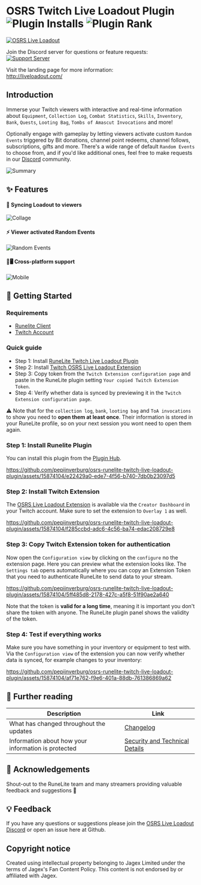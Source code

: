 # OSRS Twitch Live Loadout Plugin ![Plugin Installs](https://img.shields.io/endpoint?url=https://api.runelite.net/pluginhub/shields/installs/plugin/twitch-live-loadout) ![Plugin Rank](https://img.shields.io/endpoint?url=https://api.runelite.net/pluginhub/shields/rank/plugin/twitch-live-loadout)
[![OSRS Live Loadout](./docs/banner.png?raw=true "OSRS Live Loadout")](https://liveloadout.com/)

Join the Discord server for questions or feature requests:<br/>
[![Support Server](https://img.shields.io/discord/968224650163273798.svg?label=Discord&logo=Discord&colorB=7289da&style=for-the-badge)](https://discord.gg/3Fjm5HTFGM)

Visit the landing page for more information:<br/>
<a href="http://liveloadout.com/" target="_blank">http://liveloadout.com/</a>

## Introduction
Immerse your Twitch viewers with interactive and real-time information about `Equipment`, `Collection Log`, `Combat Statistics`, `Skills`, `Inventory`, `Bank`, `Quests`, `Looting Bag`, `Tombs of Amascut Invocations` and more!

Optionally engage with gameplay by letting viewers activate custom `Random Events` triggered by Bit donations, channel point redeems, channel follows, subscriptions, gifts and more. There's a wide range of default `Random Events` to choose from, and if you'd like additional ones, feel free to make requests in our [Discord](https://discord.gg/3Fjm5HTFGM) community.

![Summary](./docs/summary.gif "Summary")

## ✨ Features

#### 🎒 Syncing Loadout to viewers
![Collage](./docs/screenshots/Collage.png "Collage")

#### ⚡️ Viewer activated Random Events
![Random Events](./docs/screenshots/Random-Events.png "Random Events")

#### 📱🖥 Cross-platform support
![Mobile](./docs/screenshots/Mobile-support.png "Mobile")

## 🚀 Getting Started

### Requirements
- [Runelite Client](https://runelite.net/)
- [Twitch Account](https://www.twitch.tv/)

### Quick guide
- Step 1: Install [RuneLite Twitch Live Loadout Plugin](https://runelite.net/plugin-hub/Pepijn%20Verburg)
- Step 2: Install [Twitch OSRS Live Loadout Extension](https://dashboard.twitch.tv/extensions/cuhr4y87yiqd92qebs1mlrj3z5xfp6)
- Step 3: Copy token from the `Twitch Extension configuration page` and paste in the RuneLite plugin setting `Your copied Twitch Extension Token`.
- Step 4: Verify whether data is synced by previewing it in the `Twitch Extension configuration page`.

⚠️ Note that for the `collection log`, `bank`, `looting bag` and `ToA invocations` to show you need to **open them at least once**. Their information is stored in your RuneLite profile, so on your next session you wont need to open them again.

### Step 1: Install Runelite Plugin
You can install this plugin from the [Plugin Hub](https://runelite.net/plugin-hub/show/twitch-live-loadout).

https://github.com/pepijnverburg/osrs-runelite-twitch-live-loadout-plugin/assets/15874104/e22429a0-ede7-4f56-b740-7db0b23097d5

### Step 2: Install Twitch Extension
The [OSRS Live Loadout Extension](https://dashboard.twitch.tv/extensions/cuhr4y87yiqd92qebs1mlrj3z5xfp6) is available via the `Creator Dashboard` in your Twitch account. Make sure to set the extension to `Overlay 1` as well.

https://github.com/pepijnverburg/osrs-runelite-twitch-live-loadout-plugin/assets/15874104/f285ccbd-adc6-4c56-ba74-edac208729e8

### Step 3: Copy Twitch Extension token for authentication
Now open the `Configuration view` by clicking on the `configure` no the extension page. Here you can preview what the extension looks like. The `Settings tab` opens automatically where you can copy an Extension Token that you need to authenticate RuneLite to send data to your stream.

https://github.com/pepijnverburg/osrs-runelite-twitch-live-loadout-plugin/assets/15874104/5ff485d8-2178-427c-a5f8-51f90ae2a640

Note that the token is **valid for a long time**, meaning it is important you don't share the token with anyone. The RuneLite plugin panel shows the validity of the token.

### Step 4: Test if everything works
Make sure you have something in your inventory or equipment to test with. Via the `Configuration view` of the extension you can now verify whether data is synced, for example changes to your inventory:

https://github.com/pepijnverburg/osrs-runelite-twitch-live-loadout-plugin/assets/15874104/af71e762-f9e6-401a-88db-761386869a62

## 📄 Further reading

| Description  | Link |
| ------------- | ------------- |
| What has changed throughout the updates  | [Changelog](./docs/changelog.md)  |
| Information about how your information is protected  | [Security and Technical Details](./docs/security.md) |

## 👥 Acknowledgements
Shout-out to the RuneLite team and many streamers providing valuable feedback and suggestions 🙌

## 💡 Feedback
If you have any questions or suggestions please join the [OSRS Live Loadout Discord](https://discord.gg/3Fjm5HTFGM) or open an issue here at Github.

## Copyright notice
Created using intellectual property belonging to Jagex Limited under the terms of Jagex's Fan Content Policy. This content is not endorsed by or affiliated with Jagex.

